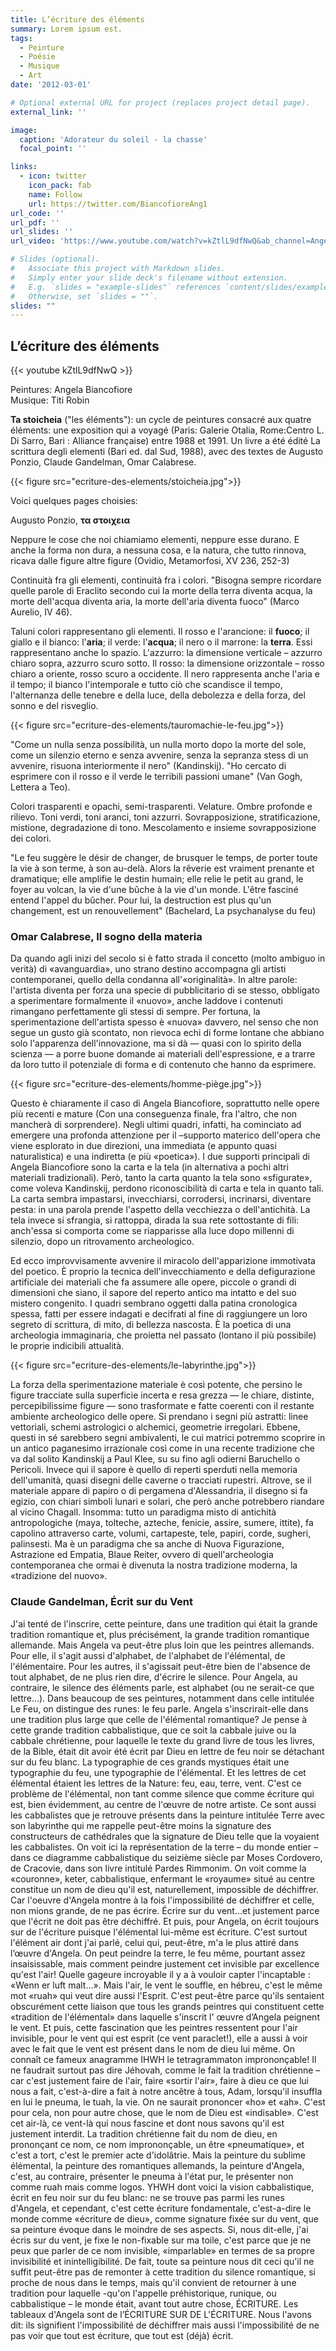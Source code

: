 ```yaml
---
title: L’écriture des éléments
summary: Lorem ipsum est.
tags:
  - Peinture
  - Poésie
  - Musique
  - Art
date: '2012-03-01'

# Optional external URL for project (replaces project detail page).
external_link: ''

image:
  caption: 'Adorateur du soleil - la chasse'
  focal_point: ''

links:
  - icon: twitter
    icon_pack: fab
    name: Follow
    url: https://twitter.com/BiancofioreAng1
url_code: ''
url_pdf: ''
url_slides: ''
url_video: 'https://www.youtube.com/watch?v=kZtlL9dfNwQ&ab_channel=AngelaBiancofiore'

# Slides (optional).
#   Associate this project with Markdown slides.
#   Simply enter your slide deck's filename without extension.
#   E.g. `slides = "example-slides"` references `content/slides/example-slides.md`.
#   Otherwise, set `slides = ""`.
slides: ""
---
```


## L’écriture des éléments

{{< youtube kZtlL9dfNwQ >}}

Peintures: Angela Biancofiore <br>
Musique: Titi Robin

<b>Ta stoicheia</b> ("les éléments"): un cycle de peintures consacré aux quatre éléments: une exposition qui a voyagé (Paris: Galerie Otalia, Rome:Centro L. Di Sarro, Bari : Alliance française) entre 1988 et 1991.
Un livre a été édité  La scrittura degli elementi  (Bari ed. dal Sud, 1988), avec des textes de Augusto Ponzio, Claude Gandelman, Omar Calabrese.

{{< figure src="ecriture-des-elements/stoicheia.jpg">}}

Voici quelques pages choisies:

Augusto Ponzio, <b>τα στοιχεια</b>

Neppure le cose che noi chiamiamo elementi, neppure esse durano. E anche la forma non dura, a nessuna cosa,
e la natura, che tutto rinnova, ricava dalle figure altre figure (Ovidio, Metamorfosi, XV 236, 252-3)
 
Continuità fra gli elementi, continuità fra i colori.
"Bisogna sempre ricordare quelle parole di Eraclito secondo cui la morte della terra diventa acqua, la morte dell'acqua diventa aria, la morte dell'aria diventa fuoco" (Marco Aurelio, IV 46).
 
Taluni colori rappresentano gli elementi. Il rosso e l'arancione: il <b>fuoco</b>; il giallo e il bianco: l'<b>aria</b>; il verde: l'<b>acqua</b>; il nero o il marrone: la <b>terra</b>. Essi rappresentano anche lo spazio. L'azzurro: la dimensione verticale – azzurro chiaro sopra, azzurro scuro sotto. Il rosso: la dimensione orizzontale – rosso chiaro a oriente, rosso scuro a occidente. Il nero rappresenta anche l'aria e il tempo; il bianco l'intemporale e tutto ciò che scandisce il tempo, l'alternanza delle tenebre e della luce, della debolezza e della forza, del sonno e del risveglio.

{{< figure src="ecriture-des-elements/tauromachie-le-feu.jpg">}}

"Come un nulla senza possibilità, un nulla morto dopo la morte del sole, come un silenzio eterno e senza avvenire, senza la sepranza stess di un avvenire, risuona interiormente il nero" (Kandinskij).
"Ho cercato di esprimere con il rosso e il verde le terribili passioni umane" (Van Gogh, Lettera a Teo).
 
Colori trasparenti e opachi, semi-trasparenti. Velature. Ombre profonde e rilievo. Toni verdi, toni aranci, toni azzurri. Sovrapposizione, stratificazione, mistione, degradazione di tono. Mescolamento e insieme sovrapposizione dei colori.
 
"Le feu suggère le désir de changer, de brusquer le temps, de porter toute la vie à son terme, à son au-delà. Alors la rêverie est vraiment prenante et dramatique; elle amplifie le destin humain; elle relie le petit au grand, le foyer au volcan, la vie d'une bûche à la vie d'un monde. L'être fasciné entend l'appel du bûcher. Pour lui, la destruction est plus qu'un changement, est un renouvellement" (Bachelard, La psychanalyse du feu)
 
### Omar Calabrese,  Il sogno della materia

Da quando agli inizi del secolo si è fatto strada il concetto (molto ambiguo in verità) di «avanguardia», uno strano destino accompagna gli artisti contemporanei, quello della condanna all'«originalità». In altre parole: l'artista diventa per forza una specie di pubblicitario di se stesso, obbligato a sperimentare formalmente il «nuovo», anche laddove i contenuti rimangano perfettamente gli stessi di sempre. Per fortuna, la sperimentazione dell'artista spesso è «nuova» davvero, nel senso che non segue un gusto già scontato, non rievoca echi di forme lontane che abbiano solo l'apparenza dell'innovazione, ma si dà — quasi con lo spirito della scienza — a porre buone domande ai materiali dell'espressione, e a trarre da loro tutto il potenziale di forma e di contenuto che hanno da esprimere.

{{< figure src="ecriture-des-elements/homme-piège.jpg">}}

Questo è chiaramente il caso di Angela Biancofiore, soprattutto nelle opere più recenti e mature (Con una conseguenza finale, fra l'altro, che non mancherà di sorprendere). Negli ultimi quadri, infatti, ha cominciato ad emergere una profonda attenzione per il –supporto materico dell'opera che viene esplorato in due direzioni, una immediata (e appunto quasi naturalistica) e una indiretta (e più «poetica»). I due supporti principali di Angela Biancofiore sono la carta e la tela (in alternativa a pochi altri materiali tradiziona­li). Però, tanto la carta quanto la tela sono «sfigurate», come voleva Kandinskij, perdono riconoscibilità di carta e tela in quanto tali. La carta sembra impastarsi, invecchiarsi, corrodersi, incrinarsi, diventare pesta: in una parola prende l'aspetto della vecchiezza o dell'antichità. La tela invece si sfrangia, si rattoppa, dirada la sua rete sottostante di fili: anch'essa si comporta come se riapparisse alla luce dopo millenni di silenzio, dopo un ritrovamento archeologico.

Ed ecco improvvisamente avvenire il miracolo dell'apparizione immotivata del poetico. È proprio la tecnica dell'invecchiamento e della defigurazione artificiale dei materiali che fa assumere alle opere, piccole o grandi di dimensioni che siano, il sapore del reperto antico ma intatto e del suo mistero congenito. I quadri sembrano oggetti dalla patina cronologica spessa, fatti per essere indagati e decifrati al fine di raggiungere un loro segreto di scrittura, di mito, di bellezza nascosta. È la poetica di una archeologia immaginaria, che proietta nel passato (lontano il più possibile) le proprie indicibili attualità.

{{< figure src="ecriture-des-elements/le-labyrinthe.jpg">}}

La forza della sperimentazione materiale è così potente, che persino le figure tracciate sulla superficie incerta e resa grezza — le chiare, distinte, percepibilissime figure — sono trasformate e fatte coerenti con il restante ambiente archeologico delle opere. Si prendano i segni più astratti: linee vettoriali, schemi astrologici o alchemici, geometrie irregolari. Ebbene, questi in sé sarebbero segni ambivalenti, le cui matrici potremmo scoprire in un antico paganesimo irrazionale così come in una recente tradizione che va dal solito Kandinskij a Paul Klee, su su fino agli odierni Baruchello o Pericoli. Invece qui il sapore è quello di reperti sperduti nella memoria dell'umanità, quasi disegni delle caverne o tracciati rupestri. Altrove, se il materiale appare di papiro o di pergamena d'Alessandria, il disegno si fa egizio, con chiari simboli lunari e solari, che però anche potrebbero riandare al vicino Chagall. Insomma: tutto un paradigma misto di antichità antropologiche (maya, tolteche, azteche, fenicie, assire, sumere, ittite), fa capolino attraverso carte, volumi, cartapeste, tele, papiri, corde, sugheri, palinsesti. Ma è un paradigma che sa anche di Nuova Figurazione, Astrazione ed Empatia, Blaue Reiter, ovvero di quell'archeo­logia contemporanea che ormai è divenuta la nostra tradizione moderna, la «tradizione del nuovo».

### Claude Gandelman, Écrit sur du Vent
 
J'ai tenté de l'inscrire, cette peinture, dans une tradition qui était la grande tradition romantique et, plus précisément, la grande tradition romantique allemande. Mais Angela va peut-être plus loin que les peintres allemands.
 Pour elle,  il s'agit aussi d'alphabet, de l'alphabet de l'élémental, de l'élémentaire. Pour les autres, il s'agissait peut-être bien de l'absence de tout alphabet, de ne plus rien dire, d'écrire le silence. Pour Angela, au contraire, le silence des éléments parle, est alphabet (ou ne serait-ce que lettre…). Dans  beaucoup de ses peintures, notamment dans celle intitulée Le Feu, on distingue des runes: le feu parle.
Angela s'inscrirait-elle dans une tradition plus large que celle de l'élémental romantique? Je pense à cette grande tradition cabbalistique, que ce soit la cabbale juive ou la cabbale chrétienne, pour laquelle le texte du grand livre de tous les livres, de la Bible, était dit avoir été écrit par Dieu en lettre de feu noir se détachant sur du feu blanc. La typographie de ces grands mystiques était une typographie du feu, une typographie de l'élémental. Et les lettres de cet élémental étaient les lettres de la Nature: feu, eau, terre, vent.
C'est ce problème de l'élémental, non tant comme silence que comme écriture qui est, bien évidemment, au centre de l'œuvre de notre artiste. Ce sont aussi les cabbalistes que je retrouve présents dans la peinture  intitulée Terre avec son labyrinthe qui me rappelle peut-être moins la signature des constructeurs de cathédrales que la signature de Dieu telle que la voyaient les cabbalistes.
On voit ici la représentation de la terre – du monde entier – dans ce diagramme cabbalistique du seizième siècle par Moses Cordovero, de Cracovie, dans son livre intitulé Pardes Rimmonim. On voit comme la «couronne», keter, cabbalistique, enfermant le «royaume» situé au centre constitue un nom de dieu qu'il est, naturellement, impossible de déchiffrer.
Car l'oeuvre d'Angela montre à la fois l'impossibilité de déchiffrer et celle, non mions grande, de ne pas écrire.
Écrire sur du vent…et justement parce que l'écrit ne doit pas être déchiffré. Et puis, pour Angela, on écrit toujours sur de l'écriture puisque l'élémental lui-même est écriture. C'est surtout l'élément air dont j'ai parlé, celui qui, peut-être, m'a le plus attiré dans l’œuvre d'Angela. On peut peindre la terre, le feu même, pourtant assez insaisissable, mais comment peindre justement cet invisible par excellence qu'est l'air!
Quelle gageure incroyable il y a à vouloir capter l'incaptable : «Wenn er luft malt…». Mais l'air, le vent le souffle, en hébreu, c'est le même mot «ruah» qui veut dire aussi l'Esprit. C'est peut-être parce qu'ils sentaient obscurément cette liaison que tous les grands peintres qui constituent cette «tradition de l'élémental» dans laquelle s'inscrit l' œuvre d’Angela peignent le vent.
 Et puis, cette fascination que les peintres ressentent pour l'air invisible, pour le vent qui est esprit (ce vent paraclet!), elle a aussi à voir avec le fait que le vent est présent dans le nom de dieu lui même.
 On connaît  ce fameux anagramme IHWH le tetragrammaton imprononçable! Il ne faudrait surtout pas dire Jéhovah, comme le fait la tradition chrétienne – car c'est justement faire de l'air, faire «sortir l'air», faire à dieu ce que lui nous a fait, c'est-à-dire a fait à notre ancêtre à tous, Adam, lorsqu'il insuffla en lui le pneuma, le tuah, la vie. On ne saurait prononcer «ho» et «ah». C'est pour cela, non pour autre chose, que le nom de Dieu est «indisable». C'est cet air-là, ce vent-là qui nous fascine et dont nous savons qu'il est justement interdit. La tradition chrétienne fait du nom de dieu, en prononçant ce nom, ce nom imprononçable, un être «pneumatique», et c'est a tort, c'est le premier acte d'idolâtrie. Mais la peinture du sublime élémental, la peinture des romantiques allemands, la peinture d'Angela, c'est, au contraire, présenter le pneuma à l'état pur, le présenter non comme ruah mais comme logos. YHWH dont voici la vision cabbalistique, écrit en feu noir sur du feu blanc:
ne se trouve pas parmi les runes d'Angela, et cependant, c'est cette écriture fondamentale, c'est-a-dire le monde comme «écriture de dieu», comme signature fixée sur du vent, que sa peinture évoque dans le moindre de ses aspects. Si, nous dit-elle, j'ai écris sur du vent, je fixe le non-fixable sur ma toile, c'est parce que je ne peux que parler de ce nom invisible, «imparlable» en termes de sa propre invisibilité et inintelligibilité. De fait, toute sa peinture nous dit ceci qu'il ne suffit peut-être pas de remonter à cette tradition du silence romantique, si proche de nous dans le temps, mais qu'il convient de retourner à une tradition pour laquelle -qu'on l'appelle préhistorique, runique, ou cabbalistique – le monde était, avant tout autre chose, ÉCRITURE. Les tableaux d'Angela sont de l’ÉCRITURE SUR DE L'ÉCRITURE. Nous l'avons dit: ils signifient l'impossibilité de déchiffrer mais aussi l'impossibilité de ne pas voir que tout est écriture, que tout est (déjà) écrit.